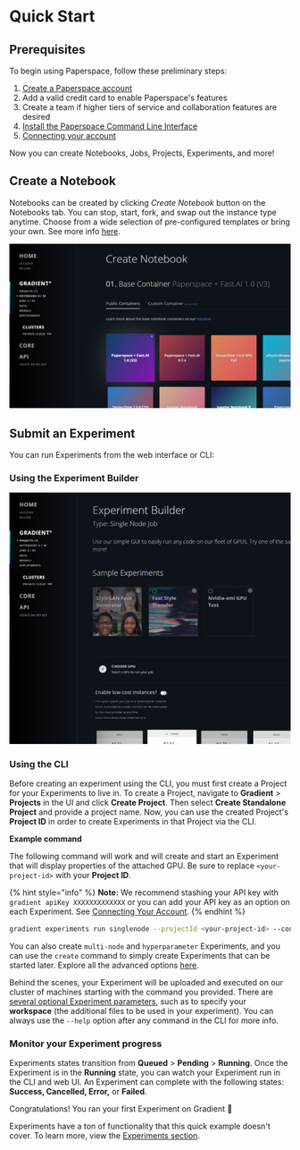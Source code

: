 # Quick Start

## Prerequisites

To begin using Paperspace, follow these preliminary steps:

1. [Create a Paperspace account ](https://www.paperspace.com/account/signup)
2. Add a valid credit card to enable Paperspace's features
3. Create a team if higher tiers of service and collaboration features are desired
4. [Install the Paperspace Command Line Interface ](install-the-cli.md#installation)
5. [Connecting your account](install-the-cli.md#connecting-your-account)

Now you can create Notebooks, Jobs, Projects, Experiments, and more!

## Create a Notebook

Notebooks can be created by clicking _Create Notebook_ button on the Notebooks tab. You can stop, start, fork, and swap out the instance type anytime. Choose from a wide selection of pre-configured templates or bring your own. See more info [here](../notebooks/about.md).

![](../.gitbook/assets/image%20%2820%29.png)

## Submit an Experiment

You can run Experiments from the web interface or CLI:

### Using the Experiment Builder

![](../.gitbook/assets/image%20%283%29.png)

### Using the CLI

Before creating an experiment using the CLI, you must first create a Project for your Experiments to live in. To create a Project, navigate to **Gradient** &gt; **Projects** in the UI and click **Create Project**. Then select **Create Standalone Project** and provide a project name. Now, you can use the created Project's **Project ID** in order to create Experiments in that Project via the CLI.

**Example command**

The following command will work and will create and start an Experiment that will display properties of the attached GPU. Be sure to replace `<your-project-id>` with your **Project ID**.

{% hint style="info" %}
**Note:** We recommend stashing your API key with `gradient apiKey XXXXXXXXXXXXX` or you can add your API key as an option on each Experiment. See [Connecting Your Account](install-the-cli.md#connecting-your-account).
{% endhint %}

```bash
gradient experiments run singlenode --projectId <your-project-id> --container 'Test-Container' --machineType P4000 --command 'nvidia-smi' --name 'test-01' --workspaceUrl none --apiKey <your-api-key>
```

You can also create `multi-node` and `hyperparameter` Experiments, and you can use the `create` command to simply create Experiments that can be started later. Explore all the advanced options [here](../experiments/run-experiments-cli.md).

Behind the scenes, your Experiment will be uploaded and executed on our cluster of machines starting with the command you provided. There are [several optional Experiment parameters](https://docs.paperspace.com/gradient/experiments/run-experiments#parameters-common-to-both-experiment-types), such as to specify your **workspace** \(the additional files to be used in your experiment\). You can always use the `--help` option after any command in the CLI for more info.

### Monitor your Experiment progress

Experiments states transition from **Queued** &gt; **Pending** &gt; **Running**. Once the Experiment is in the **Running** state, you can watch your Experiment run in the CLI and web UI. An Experiment can complete with the following states: **Success, Cancelled, Error,** or **Failed**.

Congratulations! You ran your first Experiment on Gradient 🚀

Experiments have a ton of functionality that this quick example doesn't cover. To learn more, view the [Experiments section](../experiments/about.md).

